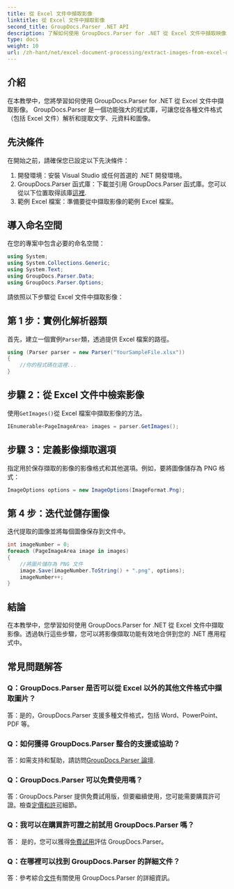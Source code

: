 ```yaml
---
title: 從 Excel 文件中擷取影像
linktitle: 從 Excel 文件中擷取影像
second_title: GroupDocs.Parser .NET API
description: 了解如何使用 GroupDocs.Parser for .NET 從 Excel 文件中擷取映像。帶有程式碼範例的分步指南。
type: docs
weight: 10
url: /zh-hant/net/excel-document-processing/extract-images-from-excel-document/
---
```

## 介紹
在本教學中，您將學習如何使用 GroupDocs.Parser for .NET 從 Excel 文件中擷取影像。 GroupDocs.Parser 是一個功能強大的程式庫，可讓您從各種文件格式（包括 Excel 文件）解析和提取文字、元資料和圖像。
## 先決條件
在開始之前，請確保您已設定以下先決條件：
1. 開發環境：安裝 Visual Studio 或任何首選的 .NET 開發環境。
2.  GroupDocs.Parser 函式庫：下載並引用 GroupDocs.Parser 函式庫。您可以從以下位置取得該庫[這裡](https://releases.groupdocs.com/parser/net/).
3. 範例 Excel 檔案：準備要從中擷取影像的範例 Excel 檔案。
## 導入命名空間
在您的專案中包含必要的命名空間：
```csharp
using System;
using System.Collections.Generic;
using System.Text;
using GroupDocs.Parser.Data;
using GroupDocs.Parser.Options;
```
請依照以下步驟從 Excel 文件中擷取影像：
## 第 1 步：實例化解析器類
首先，建立一個實例`Parser`類，透過提供 Excel 檔案的路徑。
```csharp
using (Parser parser = new Parser("YourSampleFile.xlsx"))
{
    //你的程式碼在這裡...
}
```
## 步驟 2：從 Excel 文件中檢索影像
使用`GetImages()`從 Excel 檔案中擷取影像的方法。
```csharp
IEnumerable<PageImageArea> images = parser.GetImages();
```
## 步驟 3：定義影像擷取選項
指定用於保存擷取的影像的影像格式和其他選項。例如，要將圖像儲存為 PNG 格式：
```csharp
ImageOptions options = new ImageOptions(ImageFormat.Png);
```
## 第 4 步：迭代並儲存圖像
迭代提取的圖像並將每個圖像保存到文件中。
```csharp
int imageNumber = 0;
foreach (PageImageArea image in images)
{
    //將圖片儲存為 PNG 文件
    image.Save(imageNumber.ToString() + ".png", options);
    imageNumber++;
}
```
## 結論
在本教學中，您學習如何使用 GroupDocs.Parser for .NET 從 Excel 文件中擷取影像。透過執行這些步驟，您可以將影像擷取功能有效地合併到您的 .NET 應用程式中。

## 常見問題解答
### Q：GroupDocs.Parser 是否可以從 Excel 以外的其他文件格式中擷取圖片？
答：是的，GroupDocs.Parser 支援多種文件格式，包括 Word、PowerPoint、PDF 等。
### Q：如何獲得 GroupDocs.Parser 整合的支援或協助？
答：如需支持和幫助，請訪問[GroupDocs.Parser 論壇](https://forum.groupdocs.com/c/parser/17).
### Q：GroupDocs.Parser 可以免費使用嗎？
答：GroupDocs.Parser 提供免費試用版，但要繼續使用，您可能需要購買許可證。檢查[定價和許可](https://purchase.groupdocs.com/buy)細節。
### Q：我可以在購買許可證之前試用 GroupDocs.Parser 嗎？
答： 是的，您可以獲得[免費試用](https://releases.groupdocs.com/)評估 GroupDocs.Parser。
### Q：在哪裡可以找到 GroupDocs.Parser 的詳細文件？
答：參考綜合[文件](https://reference.groupdocs.com/parser/net/)有關使用 GroupDocs.Parser 的詳細資訊。